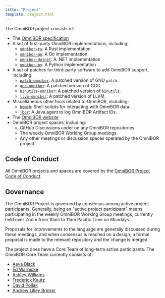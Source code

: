 ```yaml
---
title: "Project"
template: project.html
---
```


The OmniBOR project consists of:

- The [OmniBOR specification][spec]
- A set of first-party OmniBOR implementations, including:
  - [`omnibor-rs`][rust]: A Rust implementation
  - [`omnibor-go`][go]: A Go implementation
  - [`omnibor-dotnet`][dotnet]: A .NET implementation
  - [`omnibor-py`][python]: A Python implementation
- A set of patches for third-party software to add OmniBOR support, including:
  - [`patch-omnibor`][patch]: A patched version of GNU `patch`.
  - [`gcc-omnibor`][gcc]: A patched version of GCC.
  - [`binutils-omnibor`][binutils]: A patched version of `binutils`.
  - [`llvm-omnibor`][llvm]: A patched version of LLVM.
- Miscellaneous other tools related to OmniBOR, including:
  - [`bomsh`][bomsh]: Shell scripts for interacting with OmniBOR data.
  - [`jbor`][jbor]: A Java agent to log OmniBOR Artifact IDs.
- The [OmniBOR website][site]
- OmniBOR project spaces, including:
  - GitHub Discussions under on any OmniBOR repositories.
  - The weekly OmniBOR Working Group meetings.
  - Any other meetings or discussion spaces operated by the OmniBOR project.

## Code of Conduct

All OmniBOR projects and spaces are covered by the [OmniBOR Project Code of
Conduct][coc].

## Governance

The OmniBOR Project is governed by consensus among active project
participants. Generally, being an "active project participant" means
participating in the weekly OmniBOR Working Group meetings, currently
held over Zoom from 10am to 11am Pacific Time on Mondays.

Proposals for improvements to the language are generally discussed
during these meetings, and when consensus is reached on a design, a formal
proposal is made to the relevant repository and the change is merged.

The project does have a Core Team of long-term active participants. The
OmniBOR Core Team currently consists of:

<ul id="core-team">
  <li><a href="https://aeva.online/about/">Aeva Black</a></li>
  <li><a href="https://github.com/edwarnicke">Ed Warnicke</a></li>
  <li><a href="https://github.com/ashleygwilliams">Ashley Williams</a></li>
  <li><a href="https://x.com/ffkiv">Frederick Kautz</a></li>
  <li><a href="https://github.com/dpp">David Pollak</a></li>
  <li><a href="https://www.alilleybrinker.com/">Andrew Lilley Brinker</a></li>
</ul>

[spec]: https://github.com/omnibor/spec
[coc]: https://github.com/omnibor/spec/blob/main/code_of_conduct.md
[rust]: https://github.com/omnibor/omnibor-rs
[go]: https://github.com/omnibor/omnibor-go
[dotnet]: https://github.com/omnibor/omnibor-dotnet
[python]: https://github.com/omnibor/omnibor-py
[patch]: https://github.com/omnibor/patch-omnibor
[gcc]: https://github.com/omnibor/gcc-omnibor
[binutils]: https://github.com/omnibor/binutils-omnibor
[llvm]: https://github.com/omnibor/llvm-omnibor
[bomsh]: https://github.com/omnibor/bomsh
[jbor]:  https://github.com/omnibor/jbor
[site]: https://omnibor.io
